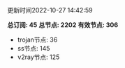 更新时间2022-10-27 14:42:59

**总订阅: 45**
**总节点: 2202**
**有效节点: 306**
- trojan节点: 36
- ss节点: 145
- v2ray节点: 125
